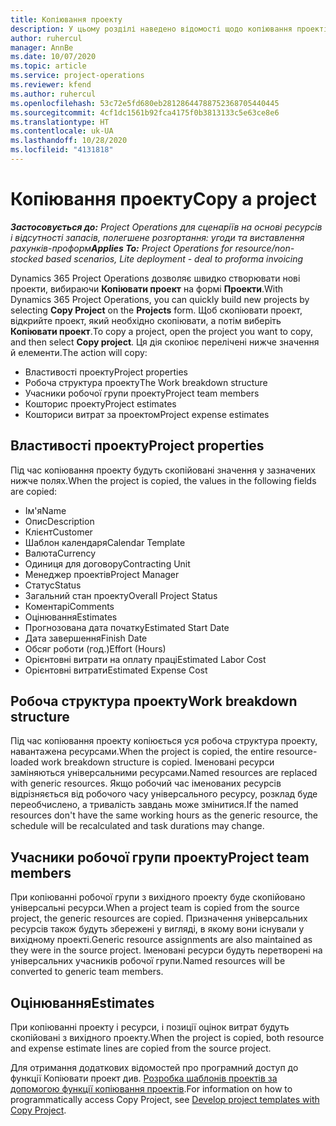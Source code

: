 ```yaml
---
title: Копіювання проекту
description: У цьому розділі наведено відомості щодо копіювання проектів в Dynamics 365 Project Operations.
author: ruhercul
manager: AnnBe
ms.date: 10/07/2020
ms.topic: article
ms.service: project-operations
ms.reviewer: kfend
ms.author: ruhercul
ms.openlocfilehash: 53c72e5fd680eb28128644788752368705440445
ms.sourcegitcommit: 4cf1dc1561b92fca4175f0b3813133c5e63ce8e6
ms.translationtype: HT
ms.contentlocale: uk-UA
ms.lasthandoff: 10/28/2020
ms.locfileid: "4131818"
---
```

# <a name="copy-a-project"></a><span data-ttu-id="d5c00-103">Копіювання проекту</span><span class="sxs-lookup"><span data-stu-id="d5c00-103">Copy a project</span></span>

<span data-ttu-id="d5c00-104">_**Застосовується до:** Project Operations для сценаріїв на основі ресурсів і відсутності запасів, полегшене розгортання: угоди та виставлення рахунків-проформ_</span><span class="sxs-lookup"><span data-stu-id="d5c00-104">_**Applies To:** Project Operations for resource/non-stocked based scenarios, Lite deployment - deal to proforma invoicing_</span></span>

<span data-ttu-id="d5c00-105">Dynamics 365 Project Operations дозволяє швидко створювати нові проекти, вибираючи **Копіювати проект** на формі **Проекти**.</span><span class="sxs-lookup"><span data-stu-id="d5c00-105">With Dynamics 365 Project Operations, you can quickly build new projects by selecting **Copy Project** on the **Projects** form.</span></span> <span data-ttu-id="d5c00-106">Щоб скопіювати проект, відкрийте проект, який необхідно скопіювати, а потім виберіть **Копіювати проект**.</span><span class="sxs-lookup"><span data-stu-id="d5c00-106">To copy a project, open the project you want to copy, and then select **Copy project**.</span></span> <span data-ttu-id="d5c00-107">Ця дія скопіює перелічені нижче значення й елементи.</span><span class="sxs-lookup"><span data-stu-id="d5c00-107">The action will copy:</span></span>

- <span data-ttu-id="d5c00-108">Властивості проекту</span><span class="sxs-lookup"><span data-stu-id="d5c00-108">Project properties</span></span>
- <span data-ttu-id="d5c00-109">Робоча структура проекту</span><span class="sxs-lookup"><span data-stu-id="d5c00-109">The Work breakdown structure</span></span>
- <span data-ttu-id="d5c00-110">Учасники робочої групи проекту</span><span class="sxs-lookup"><span data-stu-id="d5c00-110">Project team members</span></span>
- <span data-ttu-id="d5c00-111">Кошторис проекту</span><span class="sxs-lookup"><span data-stu-id="d5c00-111">Project estimates</span></span>
- <span data-ttu-id="d5c00-112">Кошториси витрат за проектом</span><span class="sxs-lookup"><span data-stu-id="d5c00-112">Project expense estimates</span></span>

## <a name="project-properties"></a><span data-ttu-id="d5c00-113">Властивості проекту</span><span class="sxs-lookup"><span data-stu-id="d5c00-113">Project properties</span></span>

<span data-ttu-id="d5c00-114">Під час копіювання проекту будуть скопійовані значення у зазначених нижче полях.</span><span class="sxs-lookup"><span data-stu-id="d5c00-114">When the project is copied, the values in the following fields are copied:</span></span>

- <span data-ttu-id="d5c00-115">Ім'я</span><span class="sxs-lookup"><span data-stu-id="d5c00-115">Name</span></span>
- <span data-ttu-id="d5c00-116">Опис</span><span class="sxs-lookup"><span data-stu-id="d5c00-116">Description</span></span>
- <span data-ttu-id="d5c00-117">Клієнт</span><span class="sxs-lookup"><span data-stu-id="d5c00-117">Customer</span></span>
- <span data-ttu-id="d5c00-118">Шаблон календаря</span><span class="sxs-lookup"><span data-stu-id="d5c00-118">Calendar Template</span></span>
- <span data-ttu-id="d5c00-119">Валюта</span><span class="sxs-lookup"><span data-stu-id="d5c00-119">Currency</span></span>
- <span data-ttu-id="d5c00-120">Одиниця для договору</span><span class="sxs-lookup"><span data-stu-id="d5c00-120">Contracting Unit</span></span>
- <span data-ttu-id="d5c00-121">Менеджер проектів</span><span class="sxs-lookup"><span data-stu-id="d5c00-121">Project Manager</span></span>
- <span data-ttu-id="d5c00-122">Статус</span><span class="sxs-lookup"><span data-stu-id="d5c00-122">Status</span></span>
- <span data-ttu-id="d5c00-123">Загальний стан проекту</span><span class="sxs-lookup"><span data-stu-id="d5c00-123">Overall Project Status</span></span>
- <span data-ttu-id="d5c00-124">Коментарі</span><span class="sxs-lookup"><span data-stu-id="d5c00-124">Comments</span></span>
- <span data-ttu-id="d5c00-125">Оцінювання</span><span class="sxs-lookup"><span data-stu-id="d5c00-125">Estimates</span></span>
- <span data-ttu-id="d5c00-126">Прогнозована дата початку</span><span class="sxs-lookup"><span data-stu-id="d5c00-126">Estimated Start Date</span></span>
- <span data-ttu-id="d5c00-127">Дата завершення</span><span class="sxs-lookup"><span data-stu-id="d5c00-127">Finish Date</span></span>
- <span data-ttu-id="d5c00-128">Обсяг роботи (год.)</span><span class="sxs-lookup"><span data-stu-id="d5c00-128">Effort (Hours)</span></span>
- <span data-ttu-id="d5c00-129">Орієнтовні витрати на оплату праці</span><span class="sxs-lookup"><span data-stu-id="d5c00-129">Estimated Labor Cost</span></span>
- <span data-ttu-id="d5c00-130">Орієнтовні витрати</span><span class="sxs-lookup"><span data-stu-id="d5c00-130">Estimated Expense Cost</span></span>

## <a name="work-breakdown-structure"></a><span data-ttu-id="d5c00-131">Робоча структура проекту</span><span class="sxs-lookup"><span data-stu-id="d5c00-131">Work breakdown structure</span></span>

<span data-ttu-id="d5c00-132">Під час копіювання проекту копіюється уся робоча структура проекту, навантажена ресурсами.</span><span class="sxs-lookup"><span data-stu-id="d5c00-132">When the project is copied, the entire resource-loaded work breakdown structure is copied.</span></span> <span data-ttu-id="d5c00-133">Іменовані ресурси заміняються універсальними ресурсами.</span><span class="sxs-lookup"><span data-stu-id="d5c00-133">Named resources are replaced with generic resources.</span></span> <span data-ttu-id="d5c00-134">Якщо робочий час іменованих ресурсів відрізняється від робочого часу універсального ресурсу, розклад буде переобчислено, а тривалість завдань може змінитися.</span><span class="sxs-lookup"><span data-stu-id="d5c00-134">If the named resources don't have the same working hours as the generic resource, the schedule will be recalculated and task durations may change.</span></span>

## <a name="project-team-members"></a><span data-ttu-id="d5c00-135">Учасники робочої групи проекту</span><span class="sxs-lookup"><span data-stu-id="d5c00-135">Project team members</span></span>

<span data-ttu-id="d5c00-136">При копіюванні робочої групи з вихідного проекту буде скопійовано універсальні ресурси.</span><span class="sxs-lookup"><span data-stu-id="d5c00-136">When a project team is copied from the source project, the generic resources are copied.</span></span> <span data-ttu-id="d5c00-137">Призначення універсальних ресурсів також будуть збережені у вигляді, в якому вони існували у вихідному проекті.</span><span class="sxs-lookup"><span data-stu-id="d5c00-137">Generic resource assignments are also maintained as they were in the source project.</span></span> <span data-ttu-id="d5c00-138">Іменовані ресурси будуть перетворені на універсальних учасників робочої групи.</span><span class="sxs-lookup"><span data-stu-id="d5c00-138">Named resources will be converted to generic team members.</span></span>

## <a name="estimates"></a><span data-ttu-id="d5c00-139">Оцінювання</span><span class="sxs-lookup"><span data-stu-id="d5c00-139">Estimates</span></span>

<span data-ttu-id="d5c00-140">При копіюванні проекту і ресурси, і позиції оцінок витрат будуть скопійовані з вихідного проекту.</span><span class="sxs-lookup"><span data-stu-id="d5c00-140">When the project is copied, both resource and expense estimate lines are copied from the source project.</span></span> 

<span data-ttu-id="d5c00-141">Для отримання додаткових відомостей про програмний доступ до функції Копіювати проект див. [Розробка шаблонів проектів за допомогою функції копіювання проектів](dev-copy-project.md).</span><span class="sxs-lookup"><span data-stu-id="d5c00-141">For information on how to programmatically access Copy Project, see [Develop project templates with Copy Project](dev-copy-project.md).</span></span>
